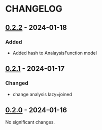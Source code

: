 # CHANGELOG

<!-- towncrier release notes start -->

## [0.2.2](https://github.com/doplaydo/dodata_core/releases/v0.2.2) - 2024-01-18


### Added

- Added hash to AnalaysisFunction model 

## [0.2.1](https://github.com/doplaydo/dodata_core/releases/v0.2.1) - 2024-01-17


### Changed

- change analysis lazy=joined


## [0.2.0](https://github.com/doplaydo/dodata_core/releases/v0.2.0) - 2024-01-16

No significant changes.
